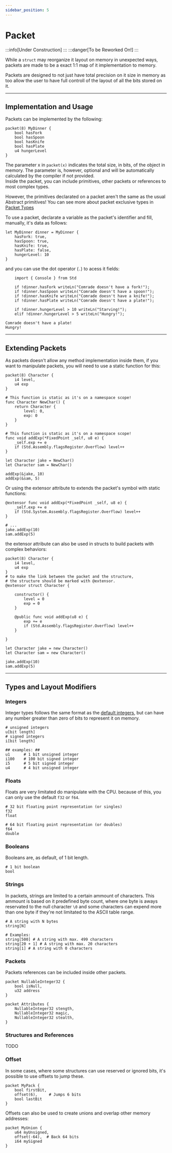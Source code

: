 ```yaml
---
sidebar_position: 5
---
```


# Packet
:::info[Under Construction]
:::
:::danger[To be Reworked On!]
:::

While a `struct` may reorganize it layout on memory in unexpected ways, packets are made to be a exact
1:1 map of it implementation to memory.

Packets are designed to not just have total precision on it size in memory as too allow the user to
have full controll of the layout of all the bits stored on it.

---
## Implementation and Usage

Packets can be implemented by the following:
```abs
packet(8) MyDinner {
    bool hasFork
    bool hasSpoon
    bool hasKnife
    bool hasPlate
    u4 hungerLevel
}
```

The parameter x in `packet(x)` indicates the total size, in bits, of the object in memory.
The parameter is, however, optional and will be automatically calculated by the compiler if
not provided. \
Inside the packet, you can include primitives, other packets or references to most complex
types.

However, the primitives declarated on a packet aren't the same as the usual Abstract primitives!
You can see more about packet exclusive types in [Packet Types](#types-and-layout-modifiers)

To use a packet, declarate a variable as the packet's identifier and fill, manually, it's data
as follows:
```abs
let MyDinner dinner = MyDinner {
    hasFork: true,
    hasSpoon: true,
    hasKnife: true,
    hasPlate: false,
    hungerLevel: 10
}
```

and you can use the dot operator (`.`) to acess it fields:
```abs
    import { Console } from Std

    if !dinner.hasFork writeLn("Comrade doesn't have a fork!");
    if !dinner.hasSpoon writeLn("Comrade doesn't have a spoon!");
    if !dinner.hasKnife writeLn("Comrade doesn't have a knife!");
    if !dinner.hasPlate writeLn("Comrade doesn't have a plate!");

    if !dinner.hungerLevel > 10 writeLn("Starving!");
    elif !dinner.hungerLevel > 5 writeLn("Hungry!");
```

```text title="Console Output"
Comrade doesn't have a plate!
Hungry!
```

---
## Extending Packets

As packets doesn't allow any method implementation inside them, if you want to manipulate packets,
you will need to use a static function for this:

```abs
packet(8) Character {
    i4 level,
    u4 exp
}

# This function is static as it's on a namespace scope!
func Character NewChar() {
    return Character {
        level: 0,
        exp: 0
    }
}

# This function is static as it's on a namespace scope!
func void addExp(*FixedPoint _self, u8 e) {
    _self.exp += e
    if (Std.Assembly.flagsRegister.Overflow) level++
}

let Character jake = NewChar()
let Character sam = NewChar()

addExp(&jake, 10)
addExp(&sam, 5)
```

Or using the extensor attribute to extends the packet's symbol with static functions:
```abs
@extensor func void addExp(*FixedPoint _self, u8 e) {
    _self.exp += e
    if (Std.System.Assembly.flagsRegister.Overflow) level++
}

# ...
jake.addExp(10)
sam.addExp(5)
```

the extensor attribute can also be used in structs to build packets with complex behaviors:
```abs
packet(8) Character {
    i4 level,
    u4 exp
}
# to make the link between the packet and the structure,
# the structure should be marked with @extensor.
@extensor struct Character {

    constructor() {
        level = 0
        exp = 0
    } 

    @public func void addExp(u8 e) {
        exp += e
        if (Std.Assembly.flagsRegister.Overflow) level++
    }

}

let Character jake = new Character()
let Character sam = new Character()

jake.addExp(10)
sam.addExp(5)
```

---
## Types and Layout Modifiers

### Integers

Integer types follows the same format as the [default integers](../types/numeric), but can have
any number greater than zero of bits to represent it on memory.

```abs
# unsigned integers
u[bit length]
# signed integers
i[bit length]

## examples: ##
u1      # 1 bit unsigned integer
i100    # 100 bit signed integer
i5      # 5 bit signed integer
u4      # 4 bit unsigned integer
```

### Floats

Floats are very limitated do manipulate with the CPU. because of this, you can only use the default
`f32` or `f64`.

```abs
# 32 bit floating point representation (or singles)
f32
float

# 64 bit floating point representation (or doubles)
f64
double
```

### Booleans

Booleans are, as default, of 1 bit length.
```abs
# 1 bit boolean
bool
```

### Strings

In packets, strings are limited to a certain ammount of characters.
This ammount is based on it predefined byte count, where one byte is
aways reservated to the null character `\0` and some characters can
expend more than one byte if they're not limitated to the ASCII table
range.
```abs
# A string with N bytes
string[N]

# Examples:
string[500] # A string with max. 499 characters
string[20 + 1] # A string with max. 20 characters
string[1] # A string with 0 characters
```

### Packets

Packets references can be included inside other packets.

```abs
packet NullableInteger32 {
    bool isNull,
    u32 address
}

packet Attributes {
    NullableInteger32 stength,
    NullableInteger32 magic,
    NullableInteger32 stealth,
}
```

### Structures and References
TODO

### Offset

In some cases, where some structures can use reserved or ignored bits,
it's possible to use offsets to jump these.

```abs
packet MyPack {
    bool firstBit,
    offset(6),     # Jumps 6 bits
    bool lastBit
}
```

Offsets can also be used to create unions and overlap other memory
addresses:

```abs
packet MyUnion {
    u64 myUnsigned,
    offset(-64),  # Back 64 bits
    i64 mySigned
}
```
